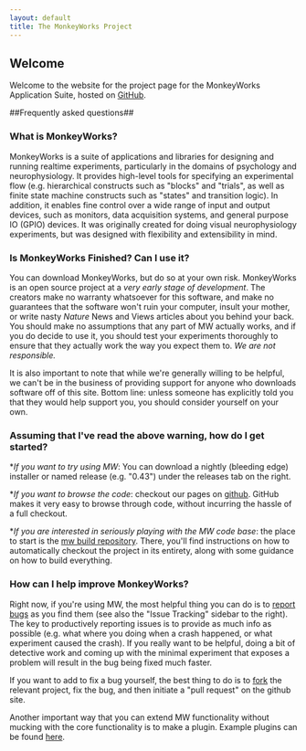 ```yaml
---
layout: default
title: The MonkeyWorks Project
---
```


## Welcome ##
Welcome to the website for the project page for the MonkeyWorks Application Suite, hosted on <a href="http://github.com">GitHub</a>.


##Frequently asked questions##
### What is MonkeyWorks? ###
MonkeyWorks is a suite of applications and libraries for designing and running realtime experiments, particularly in the domains of psychology and neurophysiology.  It provides high-level tools for specifying an experimental flow (e.g. hierarchical constructs such as "blocks" and "trials", as well as finite state machine constructs such as "states" and transition logic).  In addition, it enables fine control over a wide range of input and output devices, such as monitors, data acquisition systems, and general purpose IO (GPIO) devices.  It was originally created for doing visual neurophysiology experiments, but was designed with flexibility and extensibility in mind.


### Is MonkeyWorks Finished? Can I use it? ###
You can download MonkeyWorks, but do so at your own risk.  MonkeyWorks is an open source project at a _very early stage of development_.  The creators make no warranty whatsoever for this software, and make no guarantees that the software won't ruin your computer, insult your mother, or write nasty _Nature_ News and Views articles about you behind your back.  You should make no assumptions that any part of MW actually works, and if you do decide to use it, you should test your experiments thoroughly to ensure that they actually work the way you expect them to. *We are not responsible.*

It is also important to note that while we're generally willing to be helpful, we can't be in the business of providing support for anyone who downloads software off of this site.  Bottom line: unless someone has explicitly told you that they would help support you, you should consider yourself on your own.

### Assuming that I've read the above warning, how do I get started? ###

*_If you want to try using MW_: You can download a nightly (bleeding edge) installer or named release (e.g. "0.43") under the releases tab on the right.

*_If you want to browse the code_: checkout our pages on [github](http://github.com/monkeyworks-project).  GitHub makes it very easy to browse through code, without incurring the hassle of a full checkout. 

*_If you are interested in seriously playing with the MW code base_: the place to start is the [mw build repository](http://github.com/monkeyworks-project/mw_build/tree/master). There, you'll find instructions on how to automatically checkout the project in its entirety, along with some guidance on how to build everything.

### How can I help improve MonkeyWorks? ###
Right now, if you're using MW, the most helpful thing you can do is to [report bugs](http://monkeyworks.lighthouse.com) as you find them (see also the "Issue Tracking" sidebar to the right).  The key to productively reporting issues is to provide as much info as possible (e.g. what where you doing when a crash happened, or what experiment caused the crash).  If you really want to be helpful, doing a bit of detective work and coming up with the minimal experiment that exposes a problem will result in the bug being fixed much faster.

If you want to add to fix a bug yourself, the best thing to do is to [fork](http://railsontherun.com/2008/3/3/how-to-use-github-and-submit-a-patch) the relevant project, fix the bug, and then initiate a "pull request" on the github site.  

Another important way that you can extend MW functionality without mucking with the core functionality is to make a plugin.  Example plugins can be found [here](http://github.com/monkeyworks-project/mw_core_plugins).
